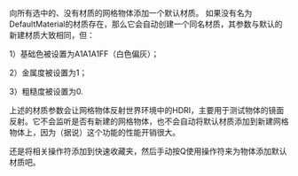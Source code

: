 向所有选中的、没有材质的网格物体添加一个默认材质。
如果没有名为DefaultMaterial的材质存在，那么它会自动创建一个同名材质，其参数与默认的新建材质大致相同，但：

1）基础色被设置为A1A1A1FF（白色偏灰）；

2）金属度被设置为1；

3）粗糙度被设置为0.

上述的材质参数会让网格物体反射世界环境中的HDRI，主要用于测试物体的镜面反射。它不会监听是否有新建的网格物体，也不会自动将默认材质添加到新建网格物体上，因为（据说）这个功能的性能开销很大。

还是将相关操作符添加到快速收藏夹，然后手动按Q使用操作符来为物体添加默认材质吧。

